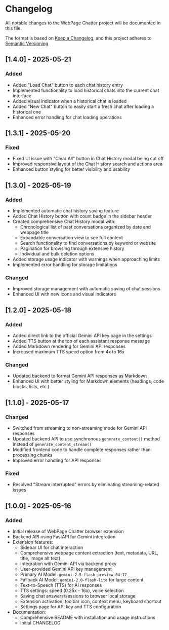 # Changelog

All notable changes to the WebPage Chatter project will be documented in this file.

The format is based on [Keep a Changelog](https://keepachangelog.com/en/1.0.0/),
and this project adheres to [Semantic Versioning](https://semver.org/spec/v2.0.0.html).

## [1.4.0] - 2025-05-21

### Added

-   Added "Load Chat" button to each chat history entry
-   Implemented functionality to load historical chats into the current chat interface
-   Added visual indicator when a historical chat is loaded
-   Added "New Chat" button to easily start a fresh chat after loading a historical one
-   Enhanced error handling for chat loading operations

## [1.3.1] - 2025-05-20

### Fixed

-   Fixed UI issue with "Clear All" button in Chat History modal being cut off
-   Improved responsive layout of the Chat History search and actions area
-   Enhanced button styling for better visibility and usability

## [1.3.0] - 2025-05-19

### Added

-   Implemented automatic chat history saving feature
-   Added Chat History button with count badge in the sidebar header
-   Created comprehensive Chat History modal with:
    -   Chronological list of past conversations organized by date and webpage title
    -   Expandable conversation view to see full content
    -   Search functionality to find conversations by keyword or website
    -   Pagination for browsing through extensive history
    -   Individual and bulk deletion options
-   Added storage usage indicator with warnings when approaching limits
-   Implemented error handling for storage limitations

### Changed

-   Improved storage management with automatic saving of chat sessions
-   Enhanced UI with new icons and visual indicators

## [1.2.0] - 2025-05-18

### Added

-   Added direct link to the official Gemini API key page in the settings
-   Added TTS button at the top of each assistant response message
-   Added Markdown rendering for Gemini API responses
-   Increased maximum TTS speed option from 4x to 16x

### Changed

-   Updated backend to format Gemini API responses as Markdown
-   Enhanced UI with better styling for Markdown elements (headings, code blocks, lists, etc.)

## [1.1.0] - 2025-05-17

### Changed

-   Switched from streaming to non-streaming mode for Gemini API responses
-   Updated backend API to use synchronous `generate_content()` method instead of `generate_content_stream()`
-   Modified frontend code to handle complete responses rather than processing chunks
-   Improved error handling for API responses

### Fixed

-   Resolved "Stream interrupted" errors by eliminating streaming-related issues

## [1.0.0] - 2025-05-16

### Added

-   Initial release of WebPage Chatter browser extension
-   Backend API using FastAPI for Gemini integration
-   Extension features:
    -   Sidebar UI for chat interaction
    -   Comprehensive webpage content extraction (text, metadata, URL, title, image alt text)
    -   Integration with Gemini API via backend proxy
    -   User-provided Gemini API key management
    -   Primary AI Model: `gemini-2.5-flash-preview-04-17`
    -   Fallback AI Model: `gemini-2.0-flash-lite` for large content
    -   Text-to-Speech (TTS) for AI responses
    -   TTS settings: speed (0.25x - 16x), voice selection
    -   Saving chat answers/sessions to browser local storage
    -   Extension activation: toolbar icon, context menu, keyboard shortcut
    -   Settings page for API key and TTS configuration
-   Documentation:
    -   Comprehensive README with installation and usage instructions
    -   Initial CHANGELOG
